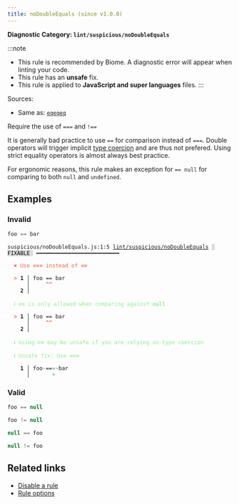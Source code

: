 ```yaml
---
title: noDoubleEquals (since v1.0.0)
---
```


**Diagnostic Category: `lint/suspicious/noDoubleEquals`**

:::note
- This rule is recommended by Biome. A diagnostic error will appear when linting your code.
- This rule has an **unsafe** fix.
- This rule is applied to **JavaScript and super languages** files.
:::

Sources: 
- Same as: <a href="https://eslint.org/docs/latest/rules/eqeqeq" target="_blank"><code>eqeqeq</code></a>

Require the use of `===` and `!==`

It is generally bad practice to use `==` for comparison instead of
`===`. Double operators will trigger implicit [type coercion](https://developer.mozilla.org/en-US/docs/Glossary/Type_coercion)
and are thus not prefered. Using strict equality operators is almost
always best practice.

For ergonomic reasons, this rule makes an exception for `== null` for
comparing to both `null` and `undefined`.

## Examples

### Invalid

```jsx
foo == bar
```

<pre class="language-text"><code class="language-text">suspicious/noDoubleEquals.js:1:5 <a href="https://biomejs.dev/linter/rules/no-double-equals">lint/suspicious/noDoubleEquals</a> <span style="color: #000; background-color: #ddd;"> FIXABLE </span> ━━━━━━━━━━━━━━━━━━━━━━━━━━

<strong><span style="color: Tomato;">  </span></strong><strong><span style="color: Tomato;">✖</span></strong> <span style="color: Tomato;">Use </span><span style="color: Tomato;"><strong>===</strong></span><span style="color: Tomato;"> instead of </span><span style="color: Tomato;"><strong>==</strong></span>
  
<strong><span style="color: Tomato;">  </span></strong><strong><span style="color: Tomato;">&gt;</span></strong> <strong>1 │ </strong>foo == bar
   <strong>   │ </strong>    <strong><span style="color: Tomato;">^</span></strong><strong><span style="color: Tomato;">^</span></strong>
    <strong>2 │ </strong>
  
<strong><span style="color: lightgreen;">  </span></strong><strong><span style="color: lightgreen;">ℹ</span></strong> <span style="color: lightgreen;"><strong>==</strong></span><span style="color: lightgreen;"> is only allowed when comparing against </span><span style="color: lightgreen;"><strong>null</strong></span>
  
<strong><span style="color: Tomato;">  </span></strong><strong><span style="color: Tomato;">&gt;</span></strong> <strong>1 │ </strong>foo == bar
   <strong>   │ </strong>    <strong><span style="color: Tomato;">^</span></strong><strong><span style="color: Tomato;">^</span></strong>
    <strong>2 │ </strong>
  
<strong><span style="color: lightgreen;">  </span></strong><strong><span style="color: lightgreen;">ℹ</span></strong> <span style="color: lightgreen;">Using </span><span style="color: lightgreen;"><strong>==</strong></span><span style="color: lightgreen;"> may be unsafe if you are relying on type coercion</span>
  
<strong><span style="color: lightgreen;">  </span></strong><strong><span style="color: lightgreen;">ℹ</span></strong> <span style="color: lightgreen;">Unsafe fix</span><span style="color: lightgreen;">: </span><span style="color: lightgreen;">Use </span><span style="color: lightgreen;"><strong>===</strong></span>
  
<strong>  </strong><strong>  1 │ </strong>foo<span style="opacity: 0.8;">·</span>==<span style="color: MediumSeaGreen;">=</span><span style="opacity: 0.8;">·</span>bar
<strong>  </strong><strong>    │ </strong>      <span style="color: MediumSeaGreen;">+</span>    
</code></pre>

### Valid

```jsx
foo == null
```

```jsx
foo != null
```

```jsx
null == foo
```

```jsx
null != foo
```

## Related links

- [Disable a rule](/linter/#disable-a-lint-rule)
- [Rule options](/linter/#rule-options)
